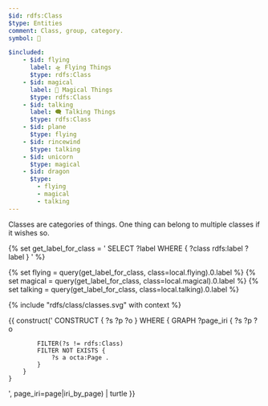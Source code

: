 ```yaml
---
$id: rdfs:Class
$type: Entities
comment: Class, group, category.
symbol: 🔴

$included:
    - $id: flying
      label: 🛸 Flying Things
      $type: rdfs:Class
    - $id: magical
      label: 🧙 Magical Things
      $type: rdfs:Class
    - $id: talking
      label: 🗨️ Talking Things
      $type: rdfs:Class
    - $id: plane
      $type: flying
    - $id: rincewind
      $type: talking
    - $id: unicorn
      $type: magical
    - $id: dragon
      $type:
        - flying
        - magical
        - talking
---
```


Classes are categories of things. One thing can belong to multiple classes if it wishes so.

{% set get_label_for_class = '
    SELECT ?label WHERE { ?class rdfs:label ?label }
' %}

{% set flying = query(get_label_for_class, class=local.flying).0.label %}
{% set magical = query(get_label_for_class, class=local.magical).0.label %}
{% set talking = query(get_label_for_class, class=local.talking).0.label %}

{% include "rdfs/class/classes.svg" with context %}

{{ construct('
    CONSTRUCT { 
        ?s ?p ?o
    } WHERE {
        GRAPH ?page_iri {
            ?s ?p ?o
            
            FILTER(?s != rdfs:Class)
            FILTER NOT EXISTS {
                ?s a octa:Page .
            }
        }
    }
', page_iri=page|iri_by_page) | turtle }}
